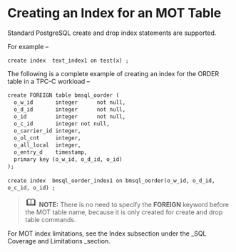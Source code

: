 # Creating an Index for an MOT Table<a name="EN-US_TOPIC_0270402395"></a>

Standard PostgreSQL create and drop index statements are supported.

For example –

```
create index  text_index1 on test(x) ;
```

The following is a complete example of creating an index for the ORDER table in a TPC-C  workload –

```
create FOREIGN table bmsql_oorder (
  o_w_id       integer      not null,
  o_d_id       integer      not null,
  o_id         integer      not null,
  o_c_id       integer not null,
  o_carrier_id integer,         
  o_ol_cnt     integer,
  o_all_local  integer,
  o_entry_d    timestamp,
  primary key (o_w_id, o_d_id, o_id)
);
 
create index  bmsql_oorder_index1 on bmsql_oorder(o_w_id, o_d_id, o_c_id, o_id) ;
```

>![](public_sys-resources/icon-note.gif) **NOTE:** 
>There is no need to specify the  **FOREIGN**  keyword before the MOT table name, because it is only created for create and drop table commands.

For MOT index limitations, see the Index subsection under the  _SQL Coverage and Limitations _section.

